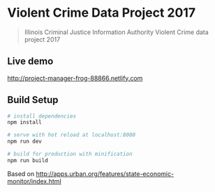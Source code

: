 # Violent Crime Data Project 2017

> Illinois Criminal Justice Information Authority Violent Crime data project 2017

## Live demo

http://project-manager-frog-88866.netlify.com

## Build Setup

``` bash
# install dependencies
npm install

# serve with hot reload at localhost:8080
npm run dev

# build for production with minification
npm run build
```

Based on http://apps.urban.org/features/state-economic-monitor/index.html